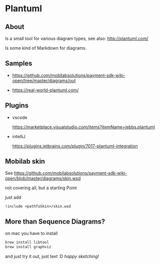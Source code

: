 # Plantuml

## About

Is a small tool for various diagram types, see also:
http://plantuml.com/

Is some kind of Markdown for diagrams.

## Samples

- https://github.com/mobilabsolutions/payment-sdk-wiki-open/tree/master/diagrams/out

- https://real-world-plantuml.com/

## Plugins

- vscode

  https://marketplace.visualstudio.com/items?itemName=jebbs.plantuml

- intelliJ

  https://plugins.jetbrains.com/plugin/7017-plantuml-integration

## Mobilab skin

See https://github.com/mobilabsolutions/payment-sdk-wiki-open/blob/master/diagrams/skin.wsd

not covering all, but a starting Point

just add

```
!include <pathToSkin>/skin.wsd
```

## More than Sequence Diagrams?

on mac you have to install

```bash
brew install libtool
brew install graphviz
```

and just try it out, just text :D
_happy sketching!_
